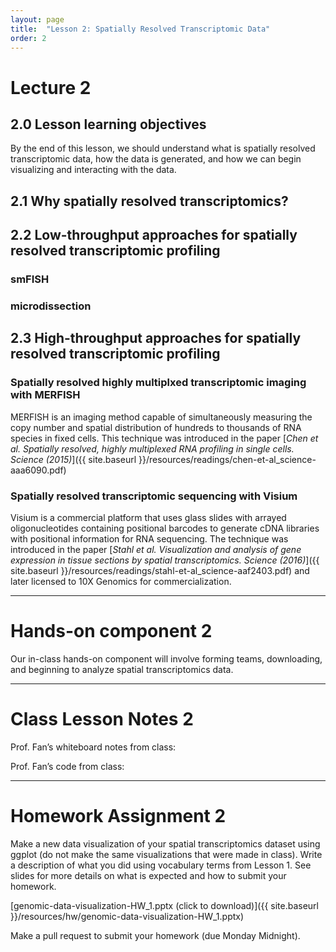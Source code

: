 ```yaml
---
layout: page
title:  "Lesson 2: Spatially Resolved Transcriptomic Data"
order: 2
---
```


# Lecture 2

## 2.0 Lesson learning objectives

By the end of this lesson, we should understand what is spatially resolved transcriptomic data, how the data is generated, and how we can begin visualizing and interacting with the data.

## 2.1 Why spatially resolved transcriptomics?


## 2.2 Low-throughput approaches for spatially resolved transcriptomic profiling

### smFISH

### microdissection

## 2.3 High-throughput approaches for spatially resolved transcriptomic profiling

### Spatially resolved highly multiplxed transcriptomic imaging with MERFISH

MERFISH is an imaging method capable of simultaneously measuring the copy number and spatial distribution of hundreds to thousands of RNA species in fixed cells. This technique was introduced in the paper [*Chen et al. Spatially resolved, highly multiplexed RNA profiling in single cells. Science (2015)*]({{ site.baseurl }}/resources/readings/chen-et-al_science-aaa6090.pdf)

### Spatially resolved transcriptomic sequencing with Visium

Visium is a commercial platform that uses glass slides with arrayed oligonucleotides containing positional barcodes to generate cDNA libraries with positional information for RNA sequencing. The technique was introduced in the paper [*Stahl et al. Visualization and analysis of gene expression in tissue sections by spatial transcriptomics. Science (2016)*]({{ site.baseurl }}/resources/readings/stahl-et-al_science-aaf2403.pdf) and later licensed to 10X Genomics for commercialization.

---

# Hands-on component 2

Our in-class hands-on component will involve forming teams, downloading, and beginning to analyze spatial transcriptomics data. 

---

# Class Lesson Notes 2

Prof. Fan’s whiteboard notes from class: 

Prof. Fan’s code from class: 

---

# Homework Assignment 2

Make a new data visualization of your spatial transcriptomics dataset using ggplot (do not make the same visualizations that were made in class). Write a description of what you did using vocabulary terms from Lesson 1. See slides for more details on what is expected and how to submit your homework.

[genomic-data-visualization-HW_1.pptx (click to download)]({{ site.baseurl }}/resources/hw/genomic-data-visualization-HW_1.pptx)

Make a pull request to submit your homework (due Monday Midnight).

